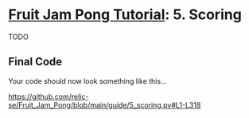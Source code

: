 # [Fruit Jam Pong Tutorial](.#sections): 5. Scoring

TODO

## Final Code

Your code should now look something like this...

https://github.com/relic-se/Fruit_Jam_Pong/blob/main/guide/5_scoring.py#L1-L318
